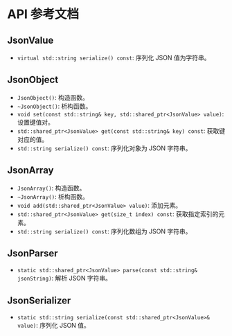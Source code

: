# API 参考文档

## JsonValue

- `virtual std::string serialize() const`: 序列化 JSON 值为字符串。

## JsonObject

- `JsonObject()`: 构造函数。
- `~JsonObject()`: 析构函数。
- `void set(const std::string& key, std::shared_ptr<JsonValue> value)`: 设置键值对。
- `std::shared_ptr<JsonValue> get(const std::string& key) const`: 获取键对应的值。
- `std::string serialize() const`: 序列化对象为 JSON 字符串。

## JsonArray

- `JsonArray()`: 构造函数。
- `~JsonArray()`: 析构函数。
- `void add(std::shared_ptr<JsonValue> value)`: 添加元素。
- `std::shared_ptr<JsonValue> get(size_t index) const`: 获取指定索引的元素。
- `std::string serialize() const`: 序列化数组为 JSON 字符串。

## JsonParser

- `static std::shared_ptr<JsonValue> parse(const std::string& jsonString)`: 解析 JSON 字符串。

## JsonSerializer

- `static std::string serialize(const std::shared_ptr<JsonValue>& value)`: 序列化 JSON 值。 